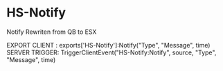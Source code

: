 # HS-Notify
 Notify Rewriten from QB to ESX 

 EXPORT CLIENT : exports['HS-Notify']:Notify("Type", "Message", time)
 SERVER TRIGGER: TriggerClientEvent("HS-Notify:Notify", source, "Type", "Message", time)